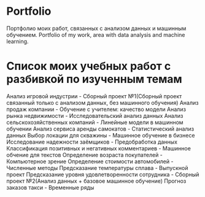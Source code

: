 # Portfolio
Портфолио моих работ, связанных с анализом данных и машинным обучением. Portfolio of my work, area with data analysis and machine learning.

# Список моих учебных работ с разбивкой по изученным темам
Анализ игровой индустрии - Сборный проект №1(Сборный проект связанный только с анализом данных, без машинного обучения)
Анализ продаж компании - Обучение с учителем: качество модели
Анализ рынка недвижимости - Исследовательский анализ данных
Анализ сельскохозяйственных компаний - Линейные модели в машинном обучении
Анализ сервиса аренды самокатов - Статистический анализ данных
Выбор локации для скважины - Машинное обучение в бизнесе
Исследование надежности заёмщиков - Предобработка данных
Классификация позитивных и негативных комментариев - Машинное обчение для текстов
Определение возраста покупателей - Компьютерное зрение
Определение стоимости автомобилей - Численные методы
Предсказание температуры сплава - Выпускной проект
Предсказание уровня удовлетворенности сотрудника - Сборный проект №2(Анализ данных + базовое машинное обучение)
Прогноз заказов такси - Временные ряды
